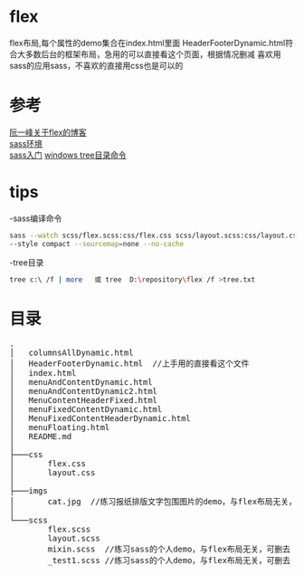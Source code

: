# flex
flex布局,每个属性的demo集合在index.html里面
HeaderFooterDynamic.html符合大多数后台的框架布局，急用的可以直接看这个页面，根据情况删减
喜欢用sass的应用sass，不喜欢的直接用css也是可以的
# 参考
[阮一峰关于flex的博客](http://www.ruanyifeng.com/blog/2015/07/flex-grammar.html)  
[sass环境](https://www.sass.hk/install/)  
[sass入门](https://www.sass.hk/guide/)
[windows tree目录命令](https://docs.microsoft.com/en-us/windows-server/administration/windows-commands/tree)
# tips
-sass编译命令
```bash
sass --watch scss/flex.scss:css/flex.css scss/layout.scss:css/layout.css 
--style compact --sourcemap=none --no-cache
```

-tree目录 
```bash
tree c:\ /f | more   或 tree  D:\repository\flex /f >tree.txt
```
# 目录
<pre>
.
│   columnsAllDynamic.html
│   HeaderFooterDynamic.html  //上手用的直接看这个文件
│   index.html
│   menuAndContentDynamic.html
│   menuAndContentDynamic2.html
│   MenuContentHeaderFixed.html
│   menuFixedContentDynamic.html
│   MenuFixedContentHeaderDynamic.html
│   menuFloating.html
│   README.md
│
├───css
│       flex.css
│       layout.css
│
├───imgs
│       cat.jpg  //练习报纸排版文字包围图片的demo，与flex布局无关，可删去
│
└───scss
        flex.scss
        layout.scss
        mixin.scss  //练习sass的个人demo，与flex布局无关，可删去
        _test1.scss //练习sass的个人demo，与flex布局无关，可删去
        </pre>